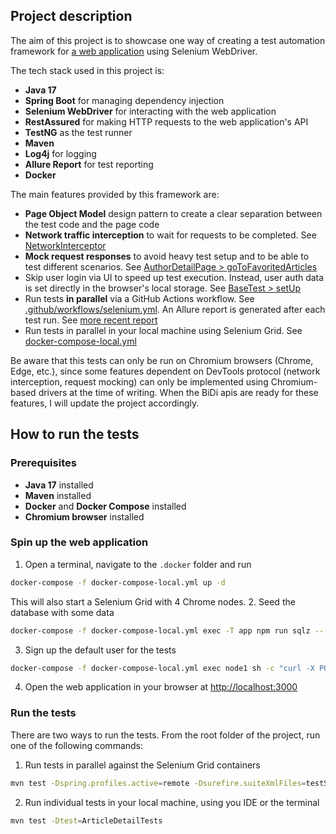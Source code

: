 ## Project description
The aim of this project is to showcase one way of creating a test automation framework for [a web application](https://github.com/hugoguillin/realworld-app) using Selenium WebDriver.

The tech stack used in this project is:
- **Java 17**
- **Spring Boot** for managing dependency injection 
- **Selenium WebDriver** for interacting with the web application
- **RestAssured** for making HTTP requests to the web application's API
- **TestNG** as the test runner
- **Maven**
- **Log4j** for logging
- **Allure Report** for test reporting
- **Docker**

The main features provided by this framework are:
- **Page Object Model** design pattern to create a clear separation between the test code and the page code
- **Network traffic interception** to wait for requests to be completed. See [NetworkInterceptor](https://github.com/hugoguillin/selenium-realworldapp/blob/main/src/main/java/com/realworld/seleniumrealworldapp/infra/NetworkInterceptor.java)
- **Mock request responses** to avoid heavy test setup and to be able to test different scenarios. See [AuthorDetailPage > goToFavoritedArticles](https://github.com/hugoguillin/selenium-realworldapp/blob/main/src/main/java/com/realworld/seleniumrealworldapp/pageObjects/AuthorDetailPage.java#L40)
- Skip user login via UI to speed up test execution. Instead, user auth data is set directly in the browser's local storage. See [BaseTest > setUp](https://github.com/hugoguillin/selenium-realworldapp/blob/main/src/test/java/com/realworld/seleniumrealworldapp/base/BaseTest.java#L50)
- Run tests **in parallel** via a GitHub Actions workflow. See [.github/workflows/selenium.yml](https://github.com/hugoguillin/selenium-realworldapp/blob/main/.github/workflows/selenium.yml). An Allure report is generated after each test run. See [more recent report](https://hugoguillin.github.io/selenium-realworldapp)
- Run tests in parallel in your local machine using Selenium Grid. See [docker-compose-local.yml](https://github.com/hugoguillin/selenium-realworldapp/blob/main/.docker/docker-compose-local.yml)

Be aware that this tests can only be run on Chromium browsers (Chrome, Edge, etc.), since some features dependent on DevTools protocol (network interception, request mocking) can only be implemented using Chromium-based drivers at the time of writing. When the BiDi apis are ready for these features, I will update the project accordingly.

## How to run the tests
### Prerequisites
- **Java 17** installed
- **Maven** installed
- **Docker** and **Docker Compose** installed
- **Chromium browser** installed

### Spin up the web application
1. Open a terminal, navigate to the `.docker` folder and run
```bash
docker-compose -f docker-compose-local.yml up -d
```
This will also start a Selenium Grid with 4 Chrome nodes.
2. Seed the database with some data
```bash
docker-compose -f docker-compose-local.yml exec -T app npm run sqlz -- db:seed:all
```
3. Sign up the default user for the tests
```bash
docker-compose -f docker-compose-local.yml exec node1 sh -c "curl -X POST 'http://app:3000/api/users' -H 'Content-Type: application/json' -d '{\"user\": {\"username\": \"selenium-user\",\"email\": \"selenium@realworld.com\",\"password\": \"selenium@realworld.com\"}}'"
```
4. Open the web application in your browser at [http://localhost:3000](http://localhost:3000)

### Run the tests
There are two ways to run the tests. From the root folder of the project, run one of the following commands:
1. Run tests in parallel against the Selenium Grid containers
```bash
mvn test -Dspring.profiles.active=remote -Dsurefire.suiteXmlFiles=testSuites/allTests.xml
```
2. Run individual tests in your local machine, using you IDE or the terminal
```bash
mvn test -Dtest=ArticleDetailTests
```
